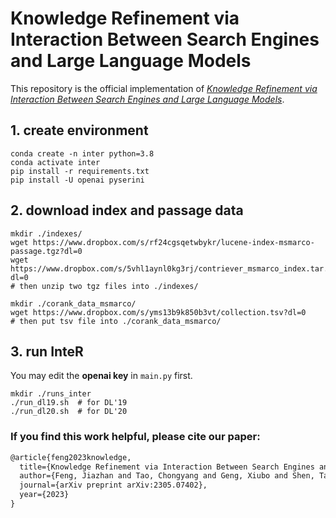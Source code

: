 # Knowledge Refinement via Interaction Between Search Engines and Large Language Models

This repository is the official implementation of [*Knowledge Refinement via Interaction Between Search Engines and Large Language Models*](https://arxiv.org/abs/2305.07402).

## 1. create environment
```shell
conda create -n inter python=3.8
conda activate inter
pip install -r requirements.txt
pip install -U openai pyserini
```

## 2. download index and passage data 
```shell
mkdir ./indexes/
wget https://www.dropbox.com/s/rf24cgsqetwbykr/lucene-index-msmarco-passage.tgz?dl=0
wget https://www.dropbox.com/s/5vhl1aynl0kg3rj/contriever_msmarco_index.tar.gz?dl=0
# then unzip two tgz files into ./indexes/

mkdir ./corank_data_msmarco/
wget https://www.dropbox.com/s/yms13b9k850b3vt/collection.tsv?dl=0
# then put tsv file into ./corank_data_msmarco/
```

## 3. run InteR
You may edit the **openai key** in `main.py` first.

```shell
mkdir ./runs_inter
./run_dl19.sh  # for DL'19
./run_dl20.sh  # for DL'20
```


### If you find this work helpful, please cite our paper:
```latex
@article{feng2023knowledge,
  title={Knowledge Refinement via Interaction Between Search Engines and Large Language Models},
  author={Feng, Jiazhan and Tao, Chongyang and Geng, Xiubo and Shen, Tao and Xu, Can and Long, Guodong and Zhao, Dongyan and Jiang, Daxin},
  journal={arXiv preprint arXiv:2305.07402},
  year={2023}
}
```
